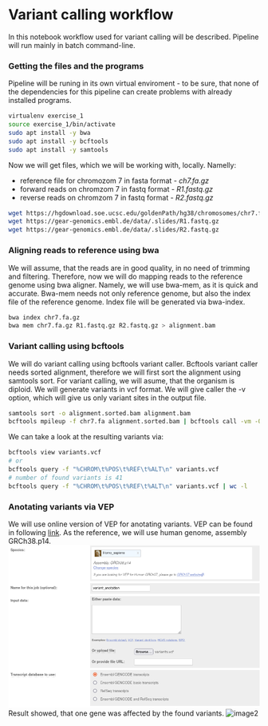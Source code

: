 # Variant calling workflow

In this notebook workflow used for variant calling will be described. Pipeline will run mainly in batch 
command-line.

### Getting the files and the programs
Pipeline will be runing in its own virtual enviroment - to be sure, that none of the dependencies 
for this pipeline can create problems with already installed programs.
```bash
virtualenv exercise_1
source exercise_1/bin/activate
sudo apt install -y bwa
sudo apt install -y bcftools
sudo apt install -y samtools
```
Now we will get files, which we will be working with, locally. Namelly:
- reference file for chromozom 7 in fasta format - *ch7.fa.gz*
- forward reads on chromzom 7 in fastq format - *R1.fastq.gz*
- reverse reads on chromzom 7 in fastq format - *R2.fastq.gz*

```bash
wget https://hgdownload.soe.ucsc.edu/goldenPath/hg38/chromosomes/chr7.fa.gz
wget https://gear-genomics.embl.de/data/.slides/R1.fastq.gz
wget https://gear-genomics.embl.de/data/.slides/R2.fastq.gz
```

### Aligning reads to reference using bwa
We will assume, that the reads are in good quality, in no need of trimming and filtering.
Therefore, now we will do mapping reads to the reference genome using bwa aligner.
Namely, we will use bwa-mem, as it is quick and accurate.
Bwa-mem needs not only reference genome, but also the index file of the reference genome.
Index file will be generated via bwa-index.

```bash
bwa index chr7.fa.gz
bwa mem chr7.fa.gz R1.fastq.gz R2.fastq.gz > alignment.bam
```
### Variant calling using bcftools
We will do variant calling using bcftools variant caller.
Bcftools variant caller needs sorted alignment, therefore we will first sort the alignment using samtools sort.
For variant calling, we will asume, that the organism is diploid. We will generate variants in vcf format.
We will give caller the -v option, which will give us only variant sites in the output file.

```bash
samtools sort -o alignment.sorted.bam alignment.bam 
bcftools mpileup -f chr7.fa alignment.sorted.bam | bcftools call -vm -Ov -o variants.vcf

```
We can take a look at the resulting variants via:
```bash
bcftools view variants.vcf
# or
bcftools query -f "%CHROM\t%POS\t%REF\t%ALT\n" variants.vcf
# number of found variants is 41
bcftools query -f "%CHROM\t%POS\t%REF\t%ALT\n" variants.vcf | wc -l

```
### Anotating variants via VEP
We will use online version of VEP for anotating variants.
VEP can be found in following [link](https://www.ensembl.org/Tools/VEP).
As the reference, we will use human genome, assembly GRCh38.p14.
![image1](./images/image1)
Result showed, that one gene was affected by the found variants.
![image2](./images/image2)


